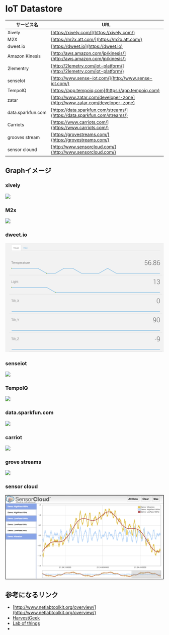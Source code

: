 # IoT Datastore


| サービス名 | URL |
| -- | -- |
|Xively|[https://xively.com/](https://xively.com/)
|M2X|[https://m2x.att.com/](https://m2x.att.com/)|
|dweet.io|[https://dweet.io](https://dweet.io)|
|Amazon Kinesis|[http://aws.amazon.com/jp/kinesis/](http://aws.amazon.com/jp/kinesis/)|
|2lementry|[http://2lemetry.com/iot-platform/](http://2lemetry.com/iot-platform/)|
|senseIot|[http://www.sense-iot.com/](http://www.sense-iot.com/)|
|TempoIQ|[https://app.tempoiq.com](https://app.tempoiq.com)|
|zatar|[http://www.zatar.com/developer-zone](http://www.zatar.com/developer-zone)|
|data.sparkfun.com|[https://data.sparkfun.com/streams/](https://data.sparkfun.com/streams/)|
|Carriots|[https://www.carriots.com/](https://www.carriots.com/)|
|grooves stream|[https://grovestreams.com/](https://grovestreams.com/)|
|sensor clound|[http://www.sensorcloud.com/](http://www.sensorcloud.com/)|

## Graphイメージ
### xively
![](https://d15n4q3o4x3svq.cloudfront.net/assets/docs_images/random900_blue-a4d2335a203aed801a0d060bcff2f2be.png)

### M2x
![](https://m2x.att.com/images/pages/about/about-slide2.png)

### dweet.io
![](dweetio.png)

### senseiot
![](http://www.sense-iot.com/wp-content/uploads/2014/12/commonsense-output.png)

### TempoIQ
![](https://app.tempoiq.com/docs/html/_images/viz_result.png)

### data.sparkfun.com
![](https://cdn.sparkfun.com/assets/home_page_posts/1/5/8/3/m2x_office_temp.png)

### carriot
![](https://www.carriots.com/images/uploads/1369329453_dashboard2.png)

### grove streams
![](https://grovestreams.com/images/screen_shots/obs_studio/steelseries_dash.png)

### sensor cloud
![](sensorcloud.png)

## 参考になるリンク
* [http://www.netlabtoolkit.org/overview/](http://www.netlabtoolkit.org/overview/)
* [HarvestGeek](http://www.harvestgeek.com/)
* [Lab of things](http://www.lab-of-things.com/)
* 
